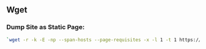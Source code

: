 ## Wget

### Dump Site as Static Page:
```bash
`wget -r -k -E -np --span-hosts --page-requisites -x -l 1 -t 1 https://www.w3schools.com/sql`